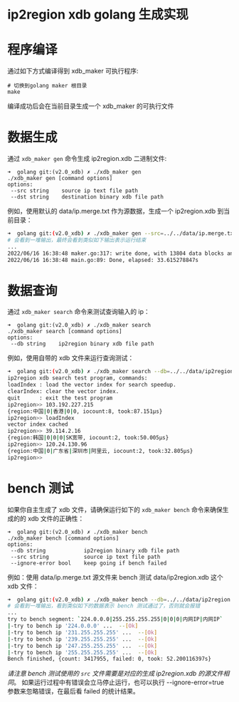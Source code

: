 # ip2region xdb golang 生成实现

# 程序编译

通过如下方式编译得到 xdb_maker 可执行程序:
```
# 切换到golang maker 根目录
make
```
编译成功后会在当前目录生成一个 xdb_maker 的可执行文件

# 数据生成

通过 `xdb_maker gen` 命令生成 ip2region.xdb 二进制文件:
```
➜  golang git:(v2.0_xdb) ✗ ./xdb_maker gen
./xdb_maker gen [command options]
options:
 --src string    source ip text file path
 --dst string    destination binary xdb file path
```

例如，使用默认的 data/ip.merge.txt 作为源数据，生成一个 ip2region.xdb 到当前目录：
```bash
➜  golang git:(v2.0_xdb) ✗ ./xdb_maker gen --src=../../data/ip.merge.txt --dst=./ip2region.xdb
# 会看到一堆输出，最终会看到类似如下输出表示运行结束
...
2022/06/16 16:38:48 maker.go:317: write done, with 13804 data blocks and (683591, 720221) index blocks
2022/06/16 16:38:48 main.go:89: Done, elapsed: 33.615278847s
```

# 数据查询

通过 `xdb_maker search` 命令来测试查询输入的 ip：
```
➜  golang git:(v2.0_xdb) ✗ ./xdb_maker search
./xdb_maker search [command options]
options:
 --db string    ip2region binary xdb file path
```

例如，使用自带的 xdb 文件来运行查询测试：
```bash
➜  golang git:(v2.0_xdb) ✗ ./xdb_maker search --db=../../data/ip2region.xdb
ip2region xdb search test program, commands:
loadIndex : load the vector index for search speedup.
clearIndex: clear the vector index.
quit      : exit the test program
ip2region>> 103.192.227.215
{region:中国|0|香港|0|0, iocount:8, took:87.151µs}
ip2region>> loadIndex
vector index cached
ip2region>> 39.114.2.16
{region:韩国|0|0|0|SK宽带, iocount:2, took:50.005µs}
ip2region>> 120.24.130.96
{region:中国|0|广东省|深圳市|阿里云, iocount:2, took:32.805µs}
ip2region>> 
```

# bench 测试

如果你自主生成了 xdb 文件，请确保运行如下的 `xdb_maker bench` 命令来确保生成的的 xdb 文件的正确性：
```
➜  golang git:(v2.0_xdb) ✗ ./xdb_maker bench
./xdb_maker bench [command options]
options:
 --db string            ip2region binary xdb file path
 --src string           source ip text file path
 --ignore-error bool    keep going if bench failed
```

例如：使用 data/ip.merge.txt 源文件来 bench 测试 data/ip2region.xdb 这个 xdb 文件：
```bash
➜  golang git:(v2.0_xdb) ✗ ./xdb_maker bench --db=../../data/ip2region.xdb --src=../../data/ip.merge.txt
# 会看到一堆输出，看到类似如下的数据表示 bench 测试通过了，否则就会报错
...
try to bench segment: `224.0.0.0|255.255.255.255|0|0|0|内网IP|内网IP`
|-try to bench ip '224.0.0.0' ...  --[Ok]
|-try to bench ip '231.255.255.255' ...  --[Ok]
|-try to bench ip '239.255.255.255' ...  --[Ok]
|-try to bench ip '247.255.255.255' ...  --[Ok]
|-try to bench ip '255.255.255.255' ...  --[Ok]
Bench finished, {count: 3417955, failed: 0, took: 52.200116397s}
```
*请注意 bench 测试使用的 `src` 文件需要是对应的生成 ip2region.xdb 的源文件相同*。
如果运行过程中有错误会立马停止运行，也可以执行 --ignore-error=true 参数来忽略错误，在最后看 failed 的统计结果。
